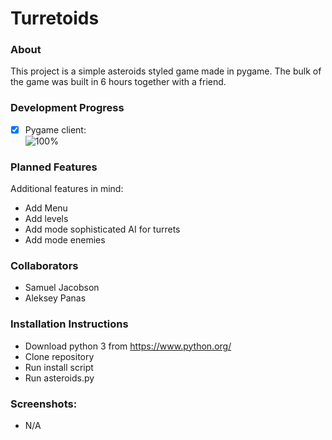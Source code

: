 # Turretoids

### About
This project is a simple asteroids styled game made in pygame. The bulk of the game was built in 6 hours together with a friend.

### Development Progress

- [x] Pygame client:  
  ![100%](https://progress-bar.dev/100)

### Planned Features
Additional features in mind:
- Add Menu
- Add levels
- Add mode sophisticated AI for turrets
- Add mode enemies

### Collaborators
- Samuel Jacobson
- Aleksey Panas

### Installation Instructions
- Download python 3 from https://www.python.org/
- Clone repository
- Run install script
- Run asteroids.py

### Screenshots:
- N/A
